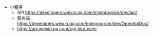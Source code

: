 - 小程序
  - API https://developers.weixin.qq.com/miniprogram/dev/api/
  - 服务端 https://developers.weixin.qq.com/miniprogram/dev/OpenApiDoc/
  - https://api.weixin.qq.com/cgi-bin/token 

